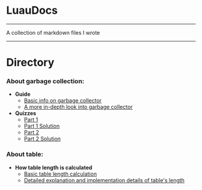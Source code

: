 # LuauDocs

---

A collection of markdown files I wrote

---

# Directory

### About garbage collection:  
- **Guide**
  - [Basic info on garbage collector](GarbageCollection/Guide/LuauGarbageCollectorBasic.md)  
  - [A more in-depth look into garbage collector](GarbageCollection/Guide/LuauGarbageCollectorInDepth.md)  
- **Quizzes**  
  - [Part 1](GarbageCollection/Quiz/LuauGarbageCollectionQuizPart1.md)  
  - [Part 1 Solution](GarbageCollection/Quiz/LuauGarbageCollectionQuizPart1.md)  
  - [Part 2](GarbageCollection/Quiz/LuauGarbageCollectionQuizPart2.md)  
  - [Part 2 Solution](GarbageCollection/Quiz/LuauGarbageCollectionQuizPart2Solution.md)  

### About table:  
- **How table length is calculated**  
  - [Basic table length calculation](Table/Guide/LuauTableLengthInDepth.md)  
  - [Detailed explanation and implementation details of table's length](Table/Guide/LuauTableLengthOverview.md)  
